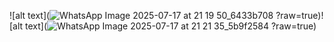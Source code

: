 ![alt text](![WhatsApp Image 2025-07-17 at 21 19 50_6433b708](https://github.com/user-attachments/assets/9f0615d4-e64b-42f9-87bc-47dad1a967c7)
?raw=true)![alt text](![WhatsApp Image 2025-07-17 at 21 21 35_5b9f2584](https://github.com/user-attachments/assets/51208790-0f8a-4892-a7b0-4145bdf6fb44)
?raw=true)










